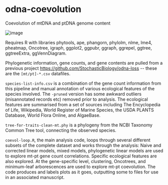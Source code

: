 # odna-coevolution
Coevolution of mtDNA and ptDNA genome content

![image](https://github.com/StochasticBiology/odna-coevolution/assets/50171196/b3d45f5e-438b-4254-87dd-06fbafd85f86)

Requires R with libraries phytools, ape, phangorn, phylolm, nlme, lme4, pheatmap, Oncotree, igraph, ggplot2, ggpubr, ggraph, ggrepel, ggtree, ggtreeExtra, ggVennDiagram.

Phylogenetic information, gene counts, and gene contents are pulled from a previous project https://github.com/StochasticBiology/odna-loss -- these are the `[mt/pt]-*.csv` datafiles. 

`species-list-info.csv` is a combination of the gene count information from this pipeline and manual annotation of various ecological features of the species involved. The `-pruned` version has some awkward outliers (misannotated records etc) removed prior to analysis. The ecological features are summarised from a set of sources including The Encyclopedia of Life, Wikipedia, World Register of Marine Species, the USDA PLANTS Database, World Flora Online, and AlgaeBase.

`tree-for-traits-clean-mt.phy` is a phylogeny from the NCBI Taxonomy Common Tree tool, connecting the observed species.

`coevol-loop.R`, the main analysis code, loops through several different subsets of the complete dataset and works through the analysis: Naive and corrected linear models, mixed models, phylogenetic linear models are used to explore mt-pt gene count correlations. Specific ecological features are also explored. At the gene-specific level, clustering, Oncotrees, and minimum-leaf arborescences are used to explore mt-pt coevolution. The code produces and labels plots as it goes, outputting some to files for use in an associated manuscript.
